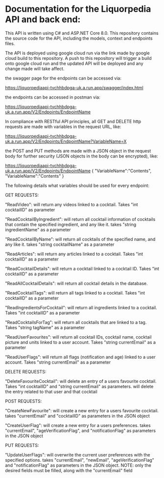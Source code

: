 # Documentation for the Liquorpedia API and back end:

This API is written using C# and ASP.NET Core 8.0. This repository contains the source code for the API, including the models, context and endpoints files.

The API is deployed using google cloud run via the link made by google cloud build to this repository. A push to this repository will trigger a build onto google cloud run and the updated API will be deployed and any change made will take affect.

the swagger page for the endpoints can be accessed via:

https://liquorpediaapi-tvchhbdpga-uk.a.run.app/swagger/index.html

the endpoints can be accessed in postman via:

https://liquorpediaapi-tvchhbdpga-uk.a.run.app/V2/Endpoints/EndpointName

In compliance with RESTful API principles, all GET and DELETE http requests are made with variables in the request URL, like:

https://liquorpediaapi-tvchhbdpga-uk.a.run.app/V2/Endpoints/EndpointName?VariableName=X

the POST and PUT methods are made with a JSON object in the request body for further security (JSON objects in the body can be encrypted), like:

https://liquorpediaapi-tvchhbdpga-uk.a.run.app/V2/Endpoints/EndpointName
{
          "VariableName":"Contents",
          "VariableName":"Contents"
}

The following details what variables should be used for every endpoint:

GET REQUESTS:

"ReadVideo": will return any videos linked to a cocktail. Takes "int cocktailID" as parameter

"ReadCocktailByIngredient": will return all cocktail information of cocktails that contain the specified ingredient, and any like it. takes "string ingredientName" as a parameter

"ReadCocktailByName": will return all cocktails of the specified name, and any like it. takes "string cocktailName" as a parameter

"ReadArticles": will return any articles linked to a cocktail. Takes "int cocktailID" as a parameter

"ReadCocktailDetails": will return a cocktail linked to a cocktail ID. Takes "int cocktailID" as a parameter

"ReadAllCocktailDetails": will return all cocktail details in the database.

"ReadCocktailTags": will return all tags linked to a cocktail. Takes "int cocktailID" as a parameter

"ReadIngredientsForCocktail": will return all ingredients linked to a cocktail. Takes "int cocktailID" as a parameter

"ReadCocktailsForTag": will return all cocktails that are linked to a tag. Takes "string tagName" as a parameter

"ReadUserFavourites": will return all cocktail IDs, cocktail name, cocktail picture and units linked to a user account. Takes "string currentEmail" as a parameter

"ReadUserFlags": will return all flags (notification and age) linked to a user account. Takes "string currentEmail" as a parameter

DELETE REQUESTS:

"DeleteFavouriteCocktail": will delete an entry of a users favourite cocktail. Takes "int cocktailID" and "string currentEmail" as parameters. will delete the entry related to that user and that cocktail

POST REQUESTS:

"CreateNewFavourite": will create a new entry for a users favourite cocktail. takes "currentEmail" and "cocktailID" as parameters in the JSON object

"CreateUserFlag": will create a new entry for a users preferences. takes "currentEmail", "ageVerificationFlag", and "notificationFlag" as parameters in the JSON object

PUT REQUESTS:

"UpdateUserFlags": will overwrite the current user preferences with the specified options. takes "currentEmail", "newEmail", "ageVerificationFlag" and "notificationFlag" as parameters in the JSON object. NOTE: only the desired fields must be filled, along with the "currentEmail" field

